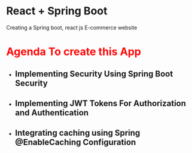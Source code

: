 # React + Spring Boot

Creating a Spring boot, react js E-commerce website 

<h1 style='color:red'>Agenda To create this App 
</h1>

  <ul>
    <li><h2>
      Implementing Security Using Spring Boot Security
    </h2> </li>
    <li><h2>
      Implementing JWT Tokens For Authorization and Authentication
    </h2> </li>
    <li><h2>
      Integrating caching using Spring @EnableCaching Configuration
    </h2> </li>
  </ul>


